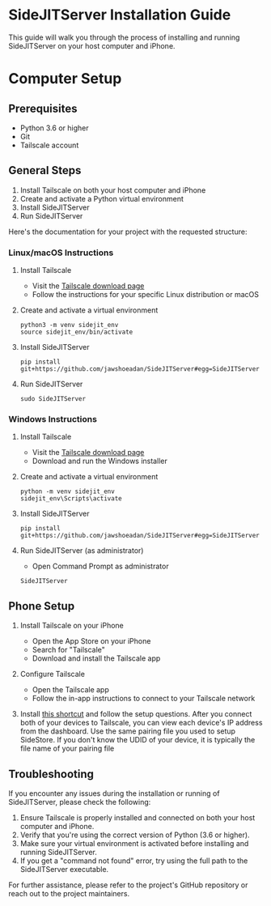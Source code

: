 # SideJITServer Installation Guide

This guide will walk you through the process of installing and running SideJITServer on your host computer and iPhone.

# Computer Setup

## Prerequisites

-   Python 3.6 or higher
-   Git
-   Tailscale account

## General Steps

1. Install Tailscale on both your host computer and iPhone
2. Create and activate a Python virtual environment
3. Install SideJITServer
4. Run SideJITServer

Here's the documentation for your project with the requested structure:

### Linux/macOS Instructions

1. Install Tailscale

    - Visit the [Tailscale download page](https://tailscale.com/download)
    - Follow the instructions for your specific Linux distribution or macOS

2. Create and activate a virtual environment

    ```
    python3 -m venv sidejit_env
    source sidejit_env/bin/activate
    ```

3. Install SideJITServer

    ```
    pip install git+https://github.com/jawshoeadan/SideJITServer#egg=SideJITServer
    ```

4. Run SideJITServer
    ```
    sudo SideJITServer
    ```

### Windows Instructions

1. Install Tailscale

    - Visit the [Tailscale download page](https://tailscale.com/download)
    - Download and run the Windows installer

2. Create and activate a virtual environment

    ```
    python -m venv sidejit_env
    sidejit_env\Scripts\activate
    ```

3. Install SideJITServer

    ```
    pip install git+https://github.com/jawshoeadan/SideJITServer#egg=SideJITServer
    ```

4. Run SideJITServer (as administrator)
    - Open Command Prompt as administrator
    ```
    SideJITServer
    ```

## Phone Setup

1. Install Tailscale on your iPhone

    - Open the App Store on your iPhone
    - Search for "Tailscale"
    - Download and install the Tailscale app

2. Configure Tailscale
    - Open the Tailscale app
    - Follow the in-app instructions to connect to your Tailscale network
3. Install [this shortcut](https://www.icloud.com/shortcuts/ed312725980f4bbfab7e6fe939a470df) and follow the setup questions. After you connect both of your devices to Tailscale, you can view each device's IP address from the dashboard. Use the same pairing file you used to setup SideStore. If you don't know the UDID of your device, it is typically the file name of your pairing file

## Troubleshooting

If you encounter any issues during the installation or running of SideJITServer, please check the following:

1. Ensure Tailscale is properly installed and connected on both your host computer and iPhone.
2. Verify that you're using the correct version of Python (3.6 or higher).
3. Make sure your virtual environment is activated before installing and running SideJITServer.
4. If you get a "command not found" error, try using the full path to the SideJITServer executable.

For further assistance, please refer to the project's GitHub repository or reach out to the project maintainers.
